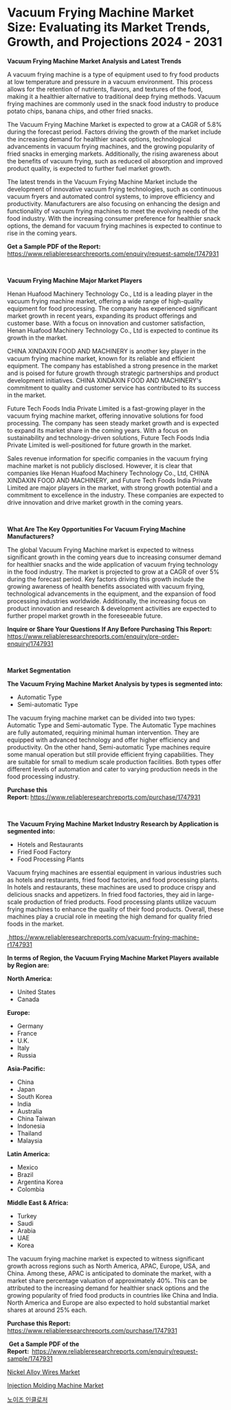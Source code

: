 <p><h1>Vacuum Frying Machine Market Size: Evaluating its Market Trends, Growth, and Projections 2024 - 2031</h1></p><p><strong>Vacuum Frying Machine Market Analysis and Latest Trends</strong></p>
<p><p>A vacuum frying machine is a type of equipment used to fry food products at low temperature and pressure in a vacuum environment. This process allows for the retention of nutrients, flavors, and textures of the food, making it a healthier alternative to traditional deep frying methods. Vacuum frying machines are commonly used in the snack food industry to produce potato chips, banana chips, and other fried snacks.</p><p>The Vacuum Frying Machine Market is expected to grow at a CAGR of 5.8% during the forecast period. Factors driving the growth of the market include the increasing demand for healthier snack options, technological advancements in vacuum frying machines, and the growing popularity of fried snacks in emerging markets. Additionally, the rising awareness about the benefits of vacuum frying, such as reduced oil absorption and improved product quality, is expected to further fuel market growth.</p><p>The latest trends in the Vacuum Frying Machine Market include the development of innovative vacuum frying technologies, such as continuous vacuum fryers and automated control systems, to improve efficiency and productivity. Manufacturers are also focusing on enhancing the design and functionality of vacuum frying machines to meet the evolving needs of the food industry. With the increasing consumer preference for healthier snack options, the demand for vacuum frying machines is expected to continue to rise in the coming years.</p></p>
<p><strong>Get a Sample PDF of the Report:&nbsp;</strong> <a href="https://www.reliableresearchreports.com/enquiry/request-sample/1747931">https://www.reliableresearchreports.com/enquiry/request-sample/1747931</a></p>
<p>&nbsp;</p>
<p><strong>Vacuum Frying Machine Major Market Players</strong></p>
<p><p>Henan Huafood Machinery Technology Co., Ltd is a leading player in the vacuum frying machine market, offering a wide range of high-quality equipment for food processing. The company has experienced significant market growth in recent years, expanding its product offerings and customer base. With a focus on innovation and customer satisfaction, Henan Huafood Machinery Technology Co., Ltd is expected to continue its growth in the market.</p><p>CHINA XINDAXIN FOOD AND MACHINERY is another key player in the vacuum frying machine market, known for its reliable and efficient equipment. The company has established a strong presence in the market and is poised for future growth through strategic partnerships and product development initiatives. CHINA XINDAXIN FOOD AND MACHINERY's commitment to quality and customer service has contributed to its success in the market.</p><p>Future Tech Foods India Private Limited is a fast-growing player in the vacuum frying machine market, offering innovative solutions for food processing. The company has seen steady market growth and is expected to expand its market share in the coming years. With a focus on sustainability and technology-driven solutions, Future Tech Foods India Private Limited is well-positioned for future growth in the market.</p><p>Sales revenue information for specific companies in the vacuum frying machine market is not publicly disclosed. However, it is clear that companies like Henan Huafood Machinery Technology Co., Ltd, CHINA XINDAXIN FOOD AND MACHINERY, and Future Tech Foods India Private Limited are major players in the market, with strong growth potential and a commitment to excellence in the industry. These companies are expected to drive innovation and drive market growth in the coming years.</p></p>
<p>&nbsp;</p>
<p><strong>What Are The Key Opportunities For Vacuum Frying Machine Manufacturers?</strong></p>
<p><p>The global Vacuum Frying Machine market is expected to witness significant growth in the coming years due to increasing consumer demand for healthier snacks and the wide application of vacuum frying technology in the food industry. The market is projected to grow at a CAGR of over 5% during the forecast period. Key factors driving this growth include the growing awareness of health benefits associated with vacuum frying, technological advancements in the equipment, and the expansion of food processing industries worldwide. Additionally, the increasing focus on product innovation and research & development activities are expected to further propel market growth in the foreseeable future.</p></p>
<p><strong>Inquire or Share Your Questions If Any Before Purchasing This Report:</strong> <a href="https://www.reliableresearchreports.com/enquiry/pre-order-enquiry/1747931">https://www.reliableresearchreports.com/enquiry/pre-order-enquiry/1747931</a></p>
<p>&nbsp;</p>
<p><strong>Market Segmentation</strong></p>
<p><strong>The Vacuum Frying Machine Market Analysis by types is segmented into:</strong></p>
<p><ul><li>Automatic Type</li><li>Semi-automatic Type</li></ul></p>
<p><p>The vacuum frying machine market can be divided into two types: Automatic Type and Semi-automatic Type. The Automatic Type machines are fully automated, requiring minimal human intervention. They are equipped with advanced technology and offer higher efficiency and productivity. On the other hand, Semi-automatic Type machines require some manual operation but still provide efficient frying capabilities. They are suitable for small to medium scale production facilities. Both types offer different levels of automation and cater to varying production needs in the food processing industry.</p></p>
<p><strong>Purchase this Report:&nbsp;</strong><a href="https://www.reliableresearchreports.com/purchase/1747931">https://www.reliableresearchreports.com/purchase/1747931</a></p>
<p>&nbsp;</p>
<p><strong>The Vacuum Frying Machine Market Industry Research by Application is segmented into:</strong></p>
<p><ul><li>Hotels and Restaurants</li><li>Fried Food Factory</li><li>Food Processing Plants</li></ul></p>
<p><p>Vacuum frying machines are essential equipment in various industries such as hotels and restaurants, fried food factories, and food processing plants. In hotels and restaurants, these machines are used to produce crispy and delicious snacks and appetizers. In fried food factories, they aid in large-scale production of fried products. Food processing plants utilize vacuum frying machines to enhance the quality of their food products. Overall, these machines play a crucial role in meeting the high demand for quality fried foods in the market.</p></p>
<p><a href="https://www.reliableresearchreports.com/vacuum-frying-machine-r1747931">&nbsp;https://www.reliableresearchreports.com/vacuum-frying-machine-r1747931</a></p>
<p><strong>In terms of Region, the Vacuum Frying Machine Market Players available by Region are:</strong></p>
<p>
    <p> <strong> North America: </strong>
        <ul>
            <li>United States</li>
            <li>Canada</li>
        </ul>
        </p> 
    <p> <strong> Europe: </strong>
        <ul>
            <li>Germany</li>
            <li>France</li>
            <li>U.K.</li>
            <li>Italy</li>
            <li>Russia</li>
        </ul>
        </p> 
    <p> <strong> Asia-Pacific: </strong>
        <ul>
            <li>China</li>
            <li>Japan</li>
            <li>South Korea</li>
            <li>India</li>
            <li>Australia</li>
            <li>China Taiwan</li>
            <li>Indonesia</li>
            <li>Thailand</li>
            <li>Malaysia</li>
        </ul>
        </p> 
    <p> <strong> Latin America: </strong>
        <ul>
            <li>Mexico</li>
            <li>Brazil</li>
            <li>Argentina Korea</li>
            <li>Colombia</li>
        </ul>
        </p> 
    <p> <strong> Middle East & Africa: </strong>
        <ul>
            <li>Turkey</li>
            <li>Saudi</li>
            <li>Arabia</li>
            <li>UAE</li>
            <li>Korea</li>
        </ul>
    </p>
    </p>
<p><p>The vacuum frying machine market is expected to witness significant growth across regions such as North America, APAC, Europe, USA, and China. Among these, APAC is anticipated to dominate the market, with a market share percentage valuation of approximately 40%. This can be attributed to the increasing demand for healthier snack options and the growing popularity of fried food products in countries like China and India. North America and Europe are also expected to hold substantial market shares at around 25% each.</p></p>
<p><strong>Purchase this Report: </strong><a href="https://www.reliableresearchreports.com/purchase/1747931">https://www.reliableresearchreports.com/purchase/1747931</a></p>
<p>&nbsp;<strong>Get a Sample PDF of the Report:&nbsp;&nbsp;</strong><a href="https://www.reliableresearchreports.com/enquiry/request-sample/1747931">https://www.reliableresearchreports.com/enquiry/request-sample/1747931</a></p>
<p><strong></strong></p>
<p><p><a href="https://www.linkedin.com/pulse/global-nickel-alloy-wires-market-size-trends-insights-projections-rhife?trackingId=V2pBeJe7RjG%2Bk4sECpoNOQ%3D%3D">Nickel Alloy Wires Market</a></p><p><a href="https://www.linkedin.com/pulse/injection-molding-machine-market-report-reveals-latest-5jrmf?trackingId=l83Z0ITsS9xOUCMJwQWHOw%3D%3D">Injection Molding Machine Market</a></p><p><a href="https://github.com/hzumrdvas204296/Market-Research-Report-List-1/blob/main/132317327572.md">노이즈 인클로저</a></p></p>